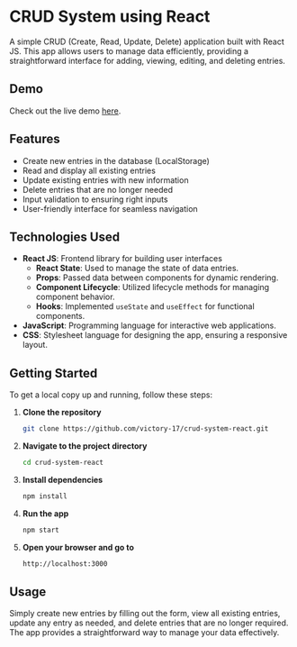 # CRUD System using React

A simple CRUD (Create, Read, Update, Delete) application built with React JS. This app allows users to manage data efficiently, providing a straightforward interface for adding, viewing, editing, and deleting entries.

## Demo

Check out the live demo [here](https://victory-17.github.io/crud-system-react/).

## Features

- Create new entries in the database (LocalStorage)
- Read and display all existing entries
- Update existing entries with new information
- Delete entries that are no longer needed
- Input validation to ensuring right inputs
- User-friendly interface for seamless navigation

## Technologies Used

- **React JS**: Frontend library for building user interfaces
  - **React State**: Used to manage the state of data entries.
  - **Props**: Passed data between components for dynamic rendering.
  - **Component Lifecycle**: Utilized lifecycle methods for managing component behavior.
  - **Hooks**: Implemented `useState` and `useEffect` for functional components.
- **JavaScript**: Programming language for interactive web applications.
- **CSS**: Stylesheet language for designing the app, ensuring a responsive layout.

## Getting Started

To get a local copy up and running, follow these steps:

1. **Clone the repository**
   ```bash
   git clone https://github.com/victory-17/crud-system-react.git

2. **Navigate to the project directory**
   ```bash
   cd crud-system-react

3. **Install dependencies**
   ```bash
   npm install

4. **Run the app**
   ```bash
   npm start

5. **Open your browser and go to**
   ```bash
   http://localhost:3000

## Usage
Simply create new entries by filling out the form, view all existing entries, update any entry as needed, and delete entries that are no longer required. The app provides a straightforward way to manage your data effectively.
